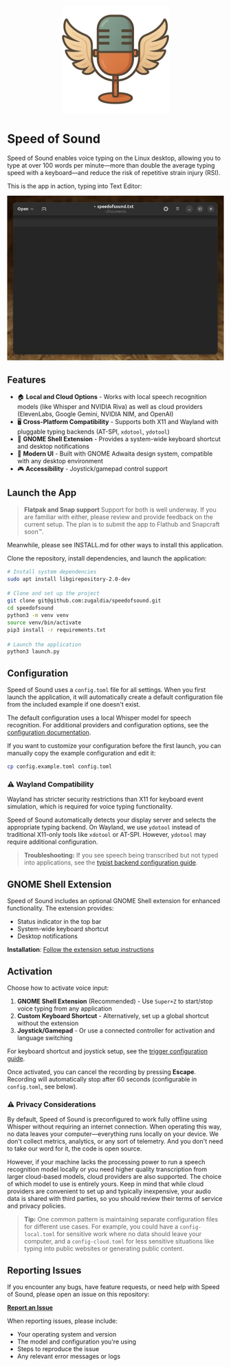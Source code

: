 <div align="center">
  <img src="assets/logo-square-512.png" width="250" alt="Speed of Sound logo">
</div>

# Speed of Sound

Speed of Sound enables voice typing on the Linux desktop, allowing you to type at over 100 words per minute—more than double the average typing speed with a keyboard—and reduce the risk of repetitive strain injury (RSI).

This is the app in action, typing into Text Editor:
<div align="center">
  <img src="assets/sos-text-editor.gif" alt="Speed of Sound typing into the GNOME Text Editor">
</div>

## Features

- 🏠 **Local and Cloud Options** - Works with local speech recognition models (like Whisper and NVIDIA Riva) as well as cloud providers (ElevenLabs, Google Gemini, NVIDIA NIM, and OpenAI)
- 🖥️ **Cross-Platform Compatibility** - Supports both X11 and Wayland with pluggable typing backends (AT-SPI, `xdotool`, `ydotool`)
- 🔌 **GNOME Shell Extension** - Provides a system-wide keyboard shortcut and desktop notifications
- 🎨 **Modern UI** - Built with GNOME Adwaita design system, compatible with any desktop environment
- 🎮 **Accessibility** - Joystick/gamepad control support

## Launch the App

> **Flatpak and Snap support** Support for both is well underway. If you are familiar with either, please review and provide feedback on the current setup. The plan is to submit the app to Flathub and Snapcraft soon™.

Meanwhile, please see INSTALL.md for other ways to install this application. 

Clone the repository, install dependencies, and launch the application:

```bash
# Install system dependencies
sudo apt install libgirepository-2.0-dev

# Clone and set up the project
git clone git@github.com:zugaldia/speedofsound.git
cd speedofsound
python3 -m venv venv
source venv/bin/activate
pip3 install -r requirements.txt

# Launch the application
python3 launch.py
```

## Configuration

Speed of Sound uses a `config.toml` file for all settings. When you first launch the application, it will automatically create a default configuration file from the included example if one doesn't exist.

The default configuration uses a local Whisper model for speech recognition. For additional providers and configuration options, see the [configuration documentation](docs/config.md).

If you want to customize your configuration before the first launch, you can manually copy the example configuration and edit it:

```bash
cp config.example.toml config.toml
```

### ⚠️ Wayland Compatibility

Wayland has stricter security restrictions than X11 for keyboard event simulation, which is required for voice typing functionality.

Speed of Sound automatically detects your display server and selects the appropriate typing backend. On Wayland, we use `ydotool` instead of traditional X11-only tools like `xdotool` or AT-SPI. However, `ydotool` may require additional configuration.

> **Troubleshooting:** If you see speech being transcribed but not typed into applications, see the [typist backend configuration guide](docs/advanced.md#typist-backend-selection). 

## GNOME Shell Extension

Speed of Sound includes an optional GNOME Shell extension for enhanced functionality. The extension provides:

- Status indicator in the top bar
- System-wide keyboard shortcut
- Desktop notifications

**Installation**: [Follow the extension setup instructions](./extension/README.md) 

## Activation

Choose how to activate voice input:

1. **GNOME Shell Extension** (Recommended) - Use `Super+Z` to start/stop voice typing from any application
2. **Custom Keyboard Shortcut** - Alternatively, set up a global shortcut without the extension
3. **Joystick/Gamepad** - Or use a connected controller for activation and language switching

For keyboard shortcut and joystick setup, see the [trigger configuration guide](docs/trigger.md).

Once activated, you can cancel the recording by pressing **Escape**. Recording will automatically stop after 60 seconds (configurable in `config.toml`, see below).

### ⚠️ Privacy Considerations

By default, Speed of Sound is preconfigured to work fully offline using Whisper without requiring an internet connection. When operating this way, no data leaves your computer—everything runs locally on your device. We don't collect metrics, analytics, or any sort of telemetry. And you don't need to take our word for it, the code is open source.

However, if your machine lacks the processing power to run a speech recognition model locally or you need higher quality transcription from larger cloud-based models, cloud providers are also supported. The choice of which model to use is entirely yours. Keep in mind that while cloud providers are convenient to set up and typically inexpensive, your audio data is shared with third parties, so you should review their terms of service and privacy policies.

> **Tip:** One common pattern is maintaining separate configuration files for different use cases. For example, you could have a `config-local.toml` for sensitive work where no data should leave your computer, and a `config-cloud.toml` for less sensitive situations like typing into public websites or generating public content.

## Reporting Issues

If you encounter any bugs, have feature requests, or need help with Speed of Sound, please open an issue on this repository:

**[Report an Issue](https://github.com/zugaldia/speedofsound/issues)**

When reporting issues, please include:
- Your operating system and version
- The model and configuration you're using
- Steps to reproduce the issue
- Any relevant error messages or logs
